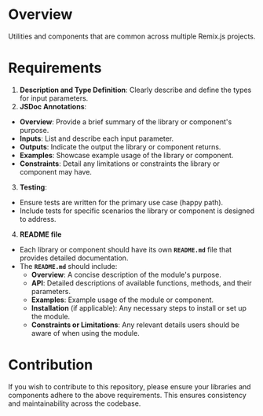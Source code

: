 # Overview
Utilities and components that are common across multiple Remix.js projects.

# Requirements
1. **Description and Type Definition**: Clearly describe and define the types for input parameters.
2. **JSDoc Annotations**:
  - **Overview**: Provide a brief summary of the library or component's purpose.
  - **Inputs**: List and describe each input parameter.
  - **Outputs**: Indicate the output the library or component returns.
  - **Examples**: Showcase example usage of the library or component.
  - **Constraints**: Detail any limitations or constraints the library or component may have.
3. **Testing**:
  - Ensure tests are written for the primary use case (happy path).
  - Include tests for specific scenarios the library or component is designed to address.
4. **README file**
- Each library or component should have its own **`README.md`** file that provides detailed documentation.
- The **`README.md`** should include:
  - **Overview**: A concise description of the module's purpose.
  - **API**: Detailed descriptions of available functions, methods, and their parameters.
  - **Examples**: Example usage of the module or component.
  - **Installation** (if applicable): Any necessary steps to install or set up the module.
  - **Constraints or Limitations**: Any relevant details users should be aware of when using the module.

# Contribution
If you wish to contribute to this repository, please ensure your libraries and components adhere to the above requirements. This ensures consistency and maintainability across the codebase.
